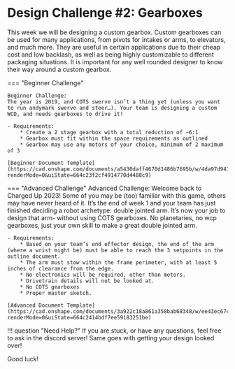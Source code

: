 # Design Challenge #2: Gearboxes

This week we will be designing a custom gearbox. Custom gearboxes can be used for many applications, from pivots for intakes or arms, to elevators, and much more. They are useful in certain applications due to their cheap cost and low backlash, as well as being highly customizable to different packaging situations. It is important for any well rounded designer to know their way around a custom gearbox.

=== "Beginner Challenge"

    Beginner Challenge:
    The year is 2019, and COTS swerve isn’t a thing yet (unless you want to run andymark swerve and steer…). Your team is designing a custom WCD, and needs gearboxes to drive it! 

    - Requirements:
        * Create a 2 stage gearbox with a total reduction of ~6:1
        * Gearbox must fit within the space requirements as outlined
        * Gearbox may use any motors of your choice, minimum of 2 maximum of 3

    [Beginner Document Template](https://cad.onshape.com/documents/a5430daff4670d1486b7695b/w/4da97d9476651eed57e3472c/e/4d2023b6ef24b1a9d48639b2?renderMode=0&uiState=664c23f2cf4914770d4488c9)

=== "Advanced Challenge"
    Advanced Challenge:
    Welcome back to Charged Up 2023! Some of you may be (too) familiar with this game, others may have never heard of it. It’s the end of week 1 and your team has just finished deciding a robot archetype: double jointed arm. It’s now your job to design that arm- without using COTS gearboxes. No planetaries, no wcp gearboxes, just your own skill to make a great double jointed arm.

    - Requirements:
        * Based on your team’s end effector design, the end of the arm (where a wrist might be) must be able to reach the 3 setpoints in the outline document.
        * The arm must stow within the frame perimeter, with at least 5 inches of clearance from the edge.
        * No electronics will be required, other than motors. 
        * Drivetrain details will not be looked at. 
        * No COTS gearboxes
        * Proper master sketch. 

    [Advanced Document Template](https://cad.onshape.com/documents/3a922c18a861a358bab68348/w/ee43ec67ce25ef3ea6c8fc47/e/c6ede479085a56bd159f8031?renderMode=0&uiState=664c2414bdf7ee59183251be)

!!! question "Need Help?"
    If you are stuck, or have any questions, feel free to ask in the discord server! Same goes with getting your design looked over!

Good luck!